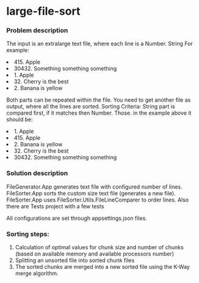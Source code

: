 # large-file-sort

### Problem description
The input is an extralarge text file, where each line is a Number. String For example:

<li>415. Apple</li>
<li>30432. Something something something</li>
<li>1. Apple</li>
<li>32. Cherry is the best</li>
<li>2. Banana is yellow</li>

Both parts can be repeated within the file. You need to get another file as output,
where all the lines are sorted. Sorting Criteria: String part is compared first, 
if it matches then Number. Those. in the example above it should be:
<li>1. Apple</li>
<li>415. Apple</li>
<li>2. Banana is yellow</li>
<li>32. Cherry is the best</li>
<li>30432. Something something something</li>

### Solution description
FileGenerator.App generates text file with configured number of lines.
FileSorter.App sorts the custom size text file (generates a new file). FileSorter.App uses FileSorter.Utils.FileLineComparer to order lines.
Also there are Tests project with a few tests

All configurations are set through appsettings.json files.

### Sorting steps:
1. Calculation of optimal values for chunk size and number of chunks (based on available memory and available processors number)
2. Splitting an unsorted file into sorted chunk files
3. The sorted chunks are merged into a new sorted file using the K-Way merge algorithm.

